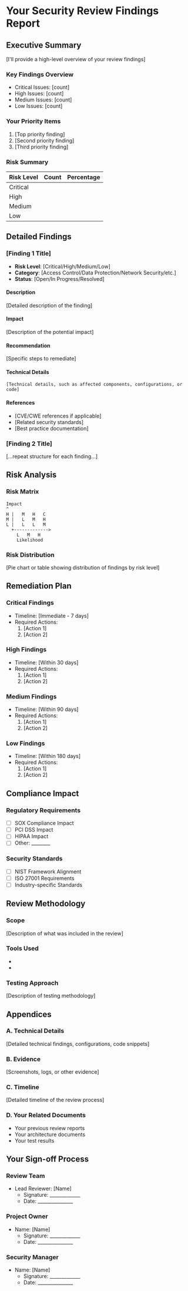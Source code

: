# Your Security Review Findings Report

## Executive Summary
[I'll provide a high-level overview of your review findings]

### Key Findings Overview
- Critical Issues: [count]
- High Issues: [count]
- Medium Issues: [count]
- Low Issues: [count]

### Your Priority Items
1. [Top priority finding]
2. [Second priority finding]
3. [Third priority finding]

### Risk Summary
| Risk Level | Count | Percentage |
|------------|-------|------------|
| Critical   |       |            |
| High       |       |            |
| Medium     |       |            |
| Low        |       |            |

## Detailed Findings

### [Finding 1 Title]
- **Risk Level**: [Critical/High/Medium/Low]
- **Category**: [Access Control/Data Protection/Network Security/etc.]
- **Status**: [Open/In Progress/Resolved]

#### Description
[Detailed description of the finding]

#### Impact
[Description of the potential impact]

#### Recommendation
[Specific steps to remediate]

#### Technical Details
```
[Technical details, such as affected components, configurations, or code]
```

#### References
- [CVE/CWE references if applicable]
- [Related security standards]
- [Best practice documentation]

### [Finding 2 Title]
[...repeat structure for each finding...]

## Risk Analysis

### Risk Matrix
```
Impact
^
H |   M   H   C
M |   L   M   H
L |   L   L   M
  +------------->
    L   M   H
    Likelihood
```

### Risk Distribution
[Pie chart or table showing distribution of findings by risk level]

## Remediation Plan

### Critical Findings
- Timeline: [Immediate - 7 days]
- Required Actions:
  1. [Action 1]
  2. [Action 2]

### High Findings
- Timeline: [Within 30 days]
- Required Actions:
  1. [Action 1]
  2. [Action 2]

### Medium Findings
- Timeline: [Within 90 days]
- Required Actions:
  1. [Action 1]
  2. [Action 2]

### Low Findings
- Timeline: [Within 180 days]
- Required Actions:
  1. [Action 1]
  2. [Action 2]

## Compliance Impact

### Regulatory Requirements
- [ ] SOX Compliance Impact
- [ ] PCI DSS Impact
- [ ] HIPAA Impact
- [ ] Other: ________

### Security Standards
- [ ] NIST Framework Alignment
- [ ] ISO 27001 Requirements
- [ ] Industry-specific Standards

## Review Methodology

### Scope
[Description of what was included in the review]

### Tools Used
- [Tool 1]: [Purpose]
- [Tool 2]: [Purpose]

### Testing Approach
[Description of testing methodology]

## Appendices

### A. Technical Details
[Detailed technical findings, configurations, code snippets]

### B. Evidence
[Screenshots, logs, or other evidence]

### C. Timeline
[Detailed timeline of the review process]

### D. Your Related Documents
- Your previous review reports
- Your architecture documents
- Your test results

## Your Sign-off Process

### Review Team
- Lead Reviewer: [Name]
  - Signature: _____________
  - Date: _______________

### Project Owner
- Name: [Name]
  - Signature: _____________
  - Date: _______________

### Security Manager
- Name: [Name]
  - Signature: _____________
  - Date: _______________
